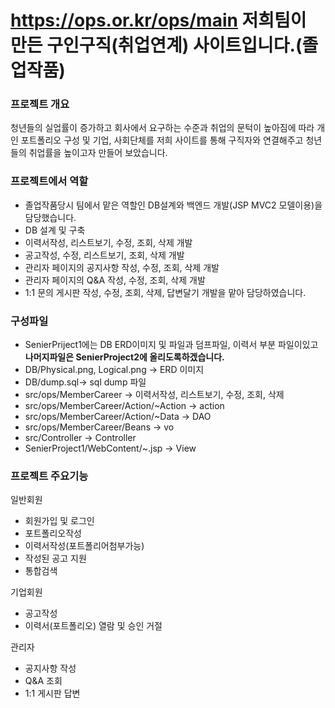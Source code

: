 # https://ops.or.kr/ops/main 저희팀이 만든 구인구직(취업연계) 사이트입니다.(졸업작품)

### 프로젝트 개요<br>
청년들의 실업률이 증가하고 회사에서 요구하는 수준과 취업의 문턱이 높아짐에 따라 개인 포트폴리오 구성 및 기업, 사회단체를 저희 사이트를 통해 구직자와 연결해주고 청년들의 취업률을 높이고자 만들어 보았습니다.

### 프로젝트에서 역할<br>
- 졸업작품당시 팀에서 맡은 역할인 DB설계와 백엔드 개발(JSP MVC2 모델이용)을 담당했습니다.<br>
- DB 설계 및 구축
- 이력서작성, 리스트보기, 수정, 조회, 삭제 개발<br>
- 공고작성, 수정, 리스트보기, 조회, 삭제 개발<br>
- 관리자 페이지의 공지사항 작성, 수정, 조회, 삭제 개발<br>
- 관리자 페이지의 Q&A 작성, 수정, 조회, 삭제 개발<br>
- 1:1 문의 게시판 작성, 수정, 조회, 삭제, 답변달기 개발을 맡아 담당하였습니다.<br>

### 구성파일<br>
- SenierPriject1에는 DB ERD이미지 및 파일과 덤프파일, 이력서 부분 파일이있고 **나머지파일은 SenierProject2에 올리도록하겠습니다.**<br>
- DB/Physical.png, Logical.png -> ERD 이미지<br>
- DB/dump.sql-> sql dump 파일<br>
- src/ops/MemberCareer -> 이력서작성, 리스트보기, 수정, 조회, 삭제
- src/ops/MemberCareer/Action/~Action -> action
- src/ops/MemberCareer/Action/~Data -> DAO
- src/ops/MemberCareer/Beans -> vo
- src/Controller -> Controller
- SenierProject1/WebContent/~.jsp -> View

### 프로젝트 주요기능<br>
일반회원
- 회원가입 및 로그인 
- 포트폴리오작성
- 이력서작성(포트폴리어첨부가능)
- 작성된 공고 지원
- 통합검색

기업회원
- 공고작성
- 이력서(포트폴리오) 열람 및 승인 거절

관리자
- 공지사항 작성
- Q&A 조회
- 1:1 게시판 답변

